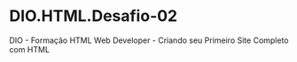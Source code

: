 # DIO.HTML.Desafio-02
 DIO - Formação HTML Web Developer - Criando seu Primeiro Site Completo com HTML
